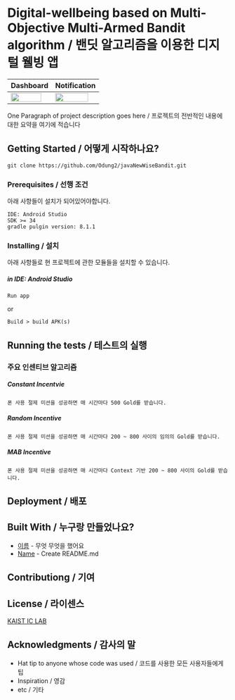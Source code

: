 # Digital-wellbeing based on Multi-Objective Multi-Armed Bandit algorithm / 밴딧 알고리즘을 이용한 디지털 웰빙 앱

| Dashboard | Notification |
|--------|--------|
|<img src="https://github.com/Odung2/javaNewWiseBandit/assets/103209237/cbe4002f-ae00-4b91-b355-efecb40f6b20" align="center" width="90%"/>|<img src="https://github.com/Odung2/javaNewWiseBandit/assets/103209237/3cd71c2a-1e91-492f-a2eb-4a4813857bc2" align="center" width="90%"/>|


One Paragraph of project description goes here / 프로젝트의 전반적인 내용에 대한 요약을 여기에 적습니다

## Getting Started / 어떻게 시작하나요?

```
git clone https://github.com/Odung2/javaNewWiseBandit.git
```

### Prerequisites / 선행 조건

아래 사항들이 설치가 되어있어야합니다.

```
IDE: Android Studio
SDK >= 34
gradle pulgin version: 8.1.1
```

### Installing / 설치

아래 사항들로 현 프로젝트에 관한 모듈들을 설치할 수 있습니다.

##### in IDE: Android Studio
```
Run app
```
or
```
Build > build APK(s)
```

## Running the tests / 테스트의 실행



### 주요 인센티브 알고리즘

##### Constant Incentvie

```
폰 사용 절제 미션을 성공하면 매 시간마다 500 Gold를 받습니다.
```

##### Random Incentive

```
폰 사용 절제 미션을 성공하면 매 시간마다 200 ~ 800 사이의 임의의 Gold를 받습니다.
```

##### MAB Incentive

```
폰 사용 절제 미션을 성공하면 매 시간마다 Context 기반 200 ~ 800 사이의 Gold를 받습니다.
```

## Deployment / 배포


## Built With / 누구랑 만들었나요?

* [이름](링크) - 무엇 무엇을 했어요
* [Name](Link) - Create README.md

## Contributiong / 기여


## License / 라이센스

[KAIST IC LAB](https://ic.kaist.ac.kr/)

## Acknowledgments / 감사의 말

* Hat tip to anyone whose code was used / 코드를 사용한 모든 사용자들에게 팁
* Inspiration / 영감
* etc / 기타
